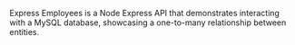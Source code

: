 Express Employees is a Node Express API that demonstrates interacting with a
MySQL database, showcasing a one-to-many relationship between entities.
